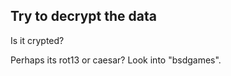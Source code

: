 Try to decrypt the data
---------------------

Is it crypted?

Perhaps its rot13 or caesar? Look into "bsdgames".
